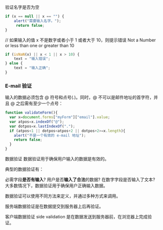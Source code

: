 验证名字是否为空

```js
if (x == null || x == "") {
    alert("需要输入名字。");
     return false;
}
```

// 如果输入的值 x 不是数字或者小于 1 或者大于 10，则提示错误 Not a Number or less than one or greater than 10

```js
if (isNaN(x) || x < 1 || x > 10) {
    text = "输入错误";
} else {
    text = "输入正确";
}
```

### E-mail 验证

输入的数据必须包含 @ 符号和点号(.)。同时，@ 不可以是邮件地址的首字符，并且 @ 之后需有至少一个点号：

```js
function validateForm(){
  var x=document.forms["myForm"]["email"].value;
  var atpos=x.indexOf("@");
  var dotpos=x.lastIndexOf(".");
  if (atpos<1 || dotpos<atpos+2 || dotpos+2>=x.length){
    alert("不是一个有效的 e-mail 地址");
    return false;
  }
}
```

数据验证
数据验证用于确保用户输入的数据是有效的。

典型的数据验证有：

必需字段**是否有输入**?
用户是否**输入了合法**的数据?
在数字字段是否输入了文本?
大多数情况下，数据验证用于确保用户正确输入数据。

数据验证可以使用不同方法来定义，并通过多种方式来调用。

服务端数据验证是在数据提交到服务器上后再验证。

客户端数据验证 side validation 是在数据发送到服务器前，在浏览器上完成验证。
